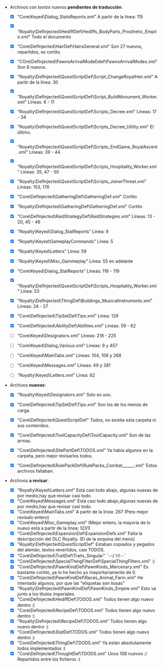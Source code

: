 
* Archivos con *textos* nuevos **pendientes de traducción**:

	* [x] "Core\Keyed\Dialog_StatsReports.xml"												A partir de la línea: 115
	* [x] "Royalty\DefInjected\HediffDef\Hediffs_BodyParts_Prosthetic_Empire.xml"			Todo el documento
	* [x] "Core\DefInjected\HairDef\HairsGeneral.xml"										Son 27 nuevos, repartidos, es cortito.
	* [x] "COre\DefInjected\PawnsArrivalModeDdef\PawnsArrivalModes.xml"						Son 8 nuevos.
	* [x] "Royalty\DefInjected\QuestScriptDef\Script_ChangeRoyalHeir.xml"					A partir de la línea: 30
	* [x] "Royalty\DefInjected\QuestScriptDef\Script_BuildMonument_Worker.xml"				Líneas: 6 - 11
	* [x] "Royalty\DefInjected\QuestScriptDef\Scripts_Decree.xml"							Líneas: 17 - 34
	* [x] "Royalty\DefInjected\QuestScriptDef\Scripts_Decree_Utility.xml"					El último.
	* [x] "Royalty\DefInjected\QuestScriptDef\Scripts_EndGame_RoyalAscent.xml"				Líneas: 39 - 44
	* [x] "Royalty\DefInjected\QuestScriptDef\Scripts_Hospitality_Worker.xml"				Líneas: 35, 47 - 50
	* [x] "Royalty\DefInjected\QuestScriptDef\Scripts_JoinerThreat.xml"						Líneas: 153, 176
	* [x] "Core\DefInjected\GatheringDef\GatheringDef.xml"									Cortito
	* [x] "Royalty\DefInjected\GatheringDef\GatheringDef.xml"								Cortito
	* [x] "Core\DefInjected\RaidStrategyDef\RaidStrategies.xml"								Líneas: 13 - 20, 45 - 48

	* [x] "Royalty\Keyed\Dialog_StatReports"											Línea: 9
	* [x] "Royalty\Keyed\GameplayCommands"												Línea: 5
	* [x] "Royalty\Keyed\Letters"														Línea: 59
	* [x] "Royalty\Keyed\Misc_Gammeplay"												Línea: 55 en adelante
	* [x] "Core\Keyed\Dialog_StatReports"												Líneas: 116 - 119

	* [x] "Royalty\DefInjected\QuestScriptDef\Scripts_Hospitality_Worker.xml"			Línea: 53
	* [x] "Royalty\DefInjected\ThingDef\Buildings_MusicalInstruments.xml"				Líneas: 24 - 27
	* [x] "Core\DefInjected\TipSetDef\Tips.xml"											Línea: 129
	* [x] "Core\DefInjected\AbilityDef\Abilities.xml"									Líneas: 59 - 62

	* [ ] "Core\Keyed\Designators.xml"													Líneas: 218 - 225
	* [ ] "Core\Keyed\Dialog_Various.xml"												Líneas: 9 y 457
	* [ ] "Core\Keyed\MainTabs.xml"														Líneas: 104, 106 y 268
	* [ ] "Core\Keyed\Messages.xml"														Líneas: 49 y 381
	* [ ] "Royalty\Keyed\Letters.xml"													Línea: 82





* Archivos **nuevos**:

	* [x] "Royalty\Keyed\Designators.xml"								Solo es uno.
	* [x] "Core\DefInjected\TipSetDef\Tips.xml"							Son los de los menús de carga.
	* [x] "Core\DefInjected\QuestScriptDef\"							Todos, no existia esta carpeta ni sus contenidos.
	* [x] "Core\DefInjected\ToolCapacityDef\ToolCapacity.xml"			Son de las armas.
	* [x] "Core\Definjected\SitePartDef\TODOS.xml"						Ya había algunos en la carpeta, pero mejor revisarlos todos.
	* [x] "Core\Definjected\RulePackDef\RulePacks_Combat______.xml"		Estos archivos faltaban.




* Archivos **a revisar**:

	* [x] "Royalty\Keyed\Letters.xml"							Está casi todo abajo, algunas nuevas de por medio,hay que revisar casi todo.
	* [x] "Core\Keyed\Messages.xml"								Está casi todo abajo,algunas nuevas de por medio,hay que revisar casi todo.
	* [x] "Core\Keyed\MainTabs.xml"								A partir de la línea: 267 (Pero mejor revisalo entero)
	* [x] "Core\Keyed\Misc_Gameplay.xml"						(Mejor entero, la mayoría de lo nuevo está a partir de la línea: 1231)
	* [x] "Core\DefInjected\ExpansionDef\ExpansionDefs.xml"		Falta la descripcción del DLC Royalty. (El de la esquina del menú)
	* [x] "Royalty\DefInjected\QuestScriptDef\"					Estaban copiados y pegados del alemán, textos revertidos, casi TODOS.
	* [x] "Core\DefInjected\TraitDef\Traits_Singular"							¯--_(ツ)_--¯
	* [x] "Core\DefInjected\SpecialThingFilterDef\SpecialThingFilters.xml"		:)
	* [x] "Core\DefInjected\PawnKindDef\PawnKinds_Mercenary.xml"				Es bastante cortito, ya lo he hecho yo mayoritariamente de 0.
	* [x] "Core\DefInjected\PawnKindDef\Races_Animal_Farm.xml"					He intentado algunos, por que las "etiquetas son liosas"
	* [x] "Royalty\DefInjected\PawnKindDef\PawnKinds_Empire.xml"				Esto va junto a los títulos imperiales.
	* [x] "Core\Definjected\HediffDef\TODOS.xml"								Todos tienen algo nuevo dentro :)
	* [x] "Core\Definjected\RecipeDef\TODOS.xml"								Todos tienen algo nuevo dentro :)
	* [x] "Royalty\Definjected\RecipeDef\TODOS.xml"								Todos tienen algo nuevo dentro :)
	* [x] "Core\Definjected\StatDef\TODOS.xml"									Todos tienen algo nuevo dentro :)
	* [x] "Core\Definjected\ThingDef\TDODS.xml"									Ya están absolutamente todos implementados :)
	* [x] "Core\Definjected\ThoughtDef\TDODS.xml"								Unos 106 nuevos :/ Repartidos entre los ficheros :(
